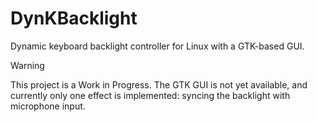 # DynKBacklight
Dynamic keyboard backlight controller for Linux with a GTK-based GUI.

>[!WARNING]
> This project is a Work in Progress. The GTK GUI is not yet available, and currently only one effect is implemented: syncing the backlight with microphone input.
